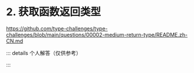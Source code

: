 # 2. 获取函数返回类型

https://github.com/type-challenges/type-challenges/blob/main/questions/00002-medium-return-type/README.zh-CN.md

::: details 个人解答（仅供参考）
<!--@include: ./solution.md-->
:::